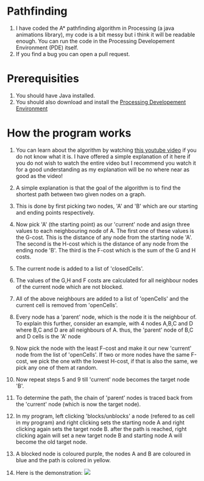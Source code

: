 # Pathfinding
1. I have coded the A* pathfinding algorithm in Processing (a java animations library), my code is a bit messy but i think it will be readable enough. You can run the code in the Processing Developement Environment (PDE) itself.  
2. If you find a bug you can open a pull request.

# Prerequisities
1. You should have Java installed.
2. You should also download and install the [Processing Developement Environment](https://processing.org/)

# How the program works

1. You can learn about the algorithm by watching [this youtube video](https://www.youtube.com/watch?v=-L-WgKMFuhE) if you do not know what it is. I have offered a simple explanation of it here if you do not wish to watch the entire video but I recommend you watch it for a good understanding as my explanation will be no where near as good as the video!

2. A simple explanation is that the goal of the algorithm is to find the shortest path between two given nodes on a graph.

3. This is done by first picking two nodes, 'A' and 'B' which are our starting and ending points respectively.

4. Now pick 'A' (the starting point) as our 'current' node and asign three values to each neighbouring node of A. The first one of these values is the G-cost. This is the distance of any node from the starting node 'A'. The second is the H-cost which is the distance of any node from the ending node 'B'. The third is the F-cost which is the sum of the G and H costs.

5. The current node is added to a list of 'closedCells'. 

6. The values of the G,H and F costs are calculated for all neighbour nodes of the current node which are not blocked.

7. All of the above neighbours are added to a list of 'openCells' and the current cell is removed from 'openCells'.

8. Every node has a 'parent' node, which is the node it is the neighbour of. To explain this further, consider an example, with 4 nodes A,B,C and D where B,C and D are all neighbours of A. thus, the 'parent' node of B,C and D cells is the 'A' node

9. Now pick the node with the least F-cost and make it our new 'current' node from the list of 'openCells'. If two or more nodes have the same F-cost, we pick the one with the lowest H-cost, if that is also the same, we pick any one of them at random.

10. Now repeat steps 5 and 9 till 'current' node becomes the target node 'B'.

11. To determine the path, the chain of 'parent' nodes is traced back from the 'current' node (which is now the target node).

12. In my program, left clicking 'blocks/unblocks' a node (refered to as cell in my program) and right clicking sets the starting node A and right clicking again sets the target node B. after the path is reached, right clicking again will set a new target node B and starting node A will become the old target node.

13. A blocked node is coloured purple, the nodes A and B are coloured in blue and the path is colored in yellow.

14. Here is the demonstration:
![](https://github.com/Divy1211/Pathfinding/blob/master/Pathfinding.gif)
